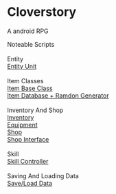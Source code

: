 # Cloverstory
A android RPG

Noteable Scripts <br> 
<br>
Entity <br>
[Entity Unit](https://github.com/Lerondo/Mythe/blob/master/Assets/Scripts/Entity/Unit.cs)<br>
<br>
Item Classes <br>
[Item Base Class](https://github.com/Lerondo/Mythe/blob/master/Assets/Scripts/Items/Item.cs)<br>
[Item Database + Ramdon Generator](https://github.com/Lerondo/Mythe/blob/master/Assets/Scripts/Items/ItemDatabase.cs)<br>
<br>
Inventory And Shop <br>
[Inventory](https://github.com/Lerondo/Mythe/blob/master/Assets/Scripts/Controller/Inventory.cs)<br>
[Equipment](https://github.com/Lerondo/Mythe/blob/master/Assets/Scripts/Controller/Equipment.cs)<br>
[Shop](https://github.com/Lerondo/Mythe/blob/master/Assets/Scripts/Shop/ShopController.cs)<br>
[Shop Interface](https://github.com/Lerondo/Mythe/blob/master/Assets/Scripts/Shop/ShopInterface.cs)<br>
<br>
Skill<br>
[Skill Controller](https://github.com/Lerondo/Mythe/blob/master/Assets/Scripts/Skills/SkillController.cs)<br>
<br>
Saving And Loading Data<br>
[Save/Load Data](https://github.com/Lerondo/Mythe/blob/master/Assets/Scripts/Save/SaveLoadDataSerialized.cs)<br>
